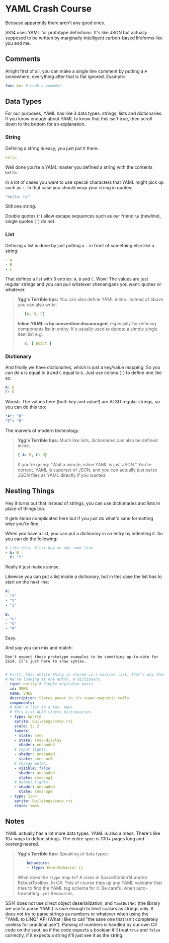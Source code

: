 # YAML Crash Course

Because apparently there aren't any good ones.

SS14 uses YAML for prototype definitions. It's like JSON but actually supposed to be written by marginally-intelligent carbon-based lifeforms like you and me.

## Comments

Alright first of all, you can make a single line comment by putting a `#` somewhere, everything after that is flat ignored. Example:

```yml
foo: bar # Look a comment.
```

## Data Types

For our purposes, YAML has like 3 data types: strings, lists and dictionaries. If you know enough about YAML to know that this isn't true, then scroll down to the bottom for an explanation.

### String

Defining a string is easy, you just put it there.

```yml
hello
```

Well done you're a YAML master you defined a string with the contents `hello`.

In a lot of cases you want to use special characters that YAML might pick up such as `:`. In that case you should wrap your string in quotes:

```yml
"hello: hi"
```

Still one string.

Double quotes (`"`) allow escape sequences such as our friend `\n` (newline), single quotes (`'`) do not.

### List

Defining a list is done by just putting a `-` in front of something else like a string:

```yml
- A
- B
- C
```

That defines a list with 3 entries: `A`, `B` and `C`. Wow!
The values are just regular strings and you can pull whatever shenanigans you want: quotes or whatever.

> **Ygg's Terrible tips:**
> You can also define YAML inline. Instead of above you can also write:
> ```yml
>    [A, B, C]
> ```
> **Inline YAML is by convention discouraged**, especially for defining components list in entity. It's usually used to denote a simple single item list e.g.
> ```yaml
>    x: [ DoAct ]
> ```


### Dictionary

And finally we have dictionaries, which is just a key/value mapping. So you can do `A` is equal to `B` and `C` equal to `D`.
Just use colons (`:`) to define one like so:

```yml
A: B
C: D
```

Woosh.
The values here (both key and value!) are ALSO regular strings, so you can do this too:

```yml
"A": "B"
"C": "D"
```

The marvels of modern technology.

> **Ygg's Terrible tips:**
> Much like lists, dictionaries can also be defined inline. 
> ```yml
> { A: B, C: D}
> ```
> If you're going: "Wait a minute, inline YAML is just JSON." You're correct. YAML is superset of JSON, and you can actually just parse JSON files as YAML directly if you wanted.

## Nesting Things

Hey it turns out that instead of strings, you can use dictionaries and lists in place of things too.

It gets *kinda* complicated here but if you just do what's sane formatting wise you're fine.

When you have a list, you can put a dictionary in an entry by indenting it. So you can do the following:

```yml
# Like this, first key on the same line.
- A: B
  X: "Y"
```

Really it just makes sense.

Likewise you can put a list inside a dictionary, but in this case the list *has* to start on the next line:

```yml
A:
- "X"
- "Y"
- "Z"

B:
- "U"
- "V"
- "W"
```

Easy.

And yay you can mix and match:

```admonish warning
Don't expect these prototype examples to be something up-to-date for SS14. It's just here to show syntax.
```

```yml

# First, this entire thing is stored in a massive list. That's why there's a -.
# We're looking at one entry, a dictionary.
- type: entity # Simple key/value pairs.
  id: SMES
  name: SMES
  description: Stores power in its super-magnetic cells
  components:
  # AHA! A list in a key. Wow!
  # This list ALSO stores dictionaries.
  - type: Sprite
    sprite: Buildings/smes.rsi
    scale: 2, 2
    layers:
    - state: smes
    - state: smes-display
      shader: unshaded
    # Input lights.
    - shader: unshaded
      state: smes-oc0
    # Charge meter.
    - visible: false
      shader: unshaded
      state: smes-og1
    # Output lights.
    - shader: unshaded
      state: smes-op0
  - type: Icon
    sprite: Buildings/smes.rsi
    state: smes
```

## Notes

YAML actually has a lot more data types. YAML is also a mess. There's like 10+ ways to define strings. The entire spec is 100+ pages long and overengineered.

> **Ygg's Terrible tips:**
> Speaking of data types:
> ```yml
>     behaviors:
>     - !type: HeartBehavior {}
> ```
> What does the `!type` map to? 
> A class in SpaceStation14 and/or RobustToolbox. 
> In C#. 
> This of course trips up any YAML validator that tries to find the YAML tag schema for it. Be careful when auto-formatting `.yml` Resources.

SS14 does not use direct object deserialization, and `YamlDotNet` (the library we use to parse YAML) is nice enough to treat scalars as strings only. It does not try to parse strings as numbers or whatever when using the "YAML to LINQ" API (What I like to call "the sane one that isn't completely useless for practical use"). Parsing of numbers is handled by our own C# code on the spot, so if the code expects a boolean it'll treat `true` and `false` correctly, if it expects a string it'll just see it as the string.
